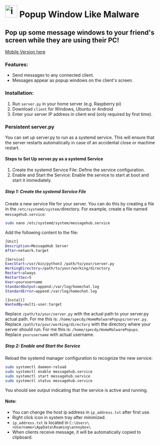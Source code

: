 # <img width="40" height="40" alt="icon" src="https://github.com/user-attachments/assets/c9779839-7632-4f6b-893c-356f29640778" /> Popup Window Like Malware 



## Pop up some message windows to your friend's screen while they are using their PC!

[Mobile Version here](https://github.com/Spec-DY/HomeMalwarePopups-Mobile)

### Features:

- Send messages to any connected client.
- Messages appear as popup windows on the client's screen.

### Installation:

1. Run `server.py` in your home server (e.g. Raspberry pi)
2. Download `client` for Windows, Ubuntu or Android
3. Enter your server IP address in client end (only required by first time).

### Persistent server.py

You can set up server.py to run as a systemd service. This will ensure that the server restarts automatically in case of an accidental close or machine restart.

#### Steps to Set Up server.py as a systemd Service

1.  Create the systemd Service File: Define the service configuration.
2.  Enable and Start the Service: Enable the service to start at boot and start it immediately.

##### Step 1: Create the systemd Service File

Create a new service file for your server. You can do this by creating a file in the `/etc/systemd/system/`directory. For example, create a file named `messagehub.service`:

```bash
sudo nano /etc/systemd/system/messagehub.service
```

Add the following content to the file:

```bash
[Unit]
Description=MessageHub Server
After=network.target

[Service]
ExecStart=/usr/bin/python3 /path/to/your/server.py
WorkingDirectory=/path/to/your/working/directory
Restart=always
RestartSec=5
User=yourusername
StandardOutput=append:/var/log/homechat.log
StandardError=append:/var/log/homechat.log

[Install]
WantedBy=multi-user.target
```

Replace `/path/to/your/server.py` with the actual path to your server.py actual path. For me this is: `/home/specdy/HomeMalwarePopups/server.py`. <br>Replace `/path/to/your/working/directory` with the directory where your server should run. For me this is: `/home/specdy/HomeMalwarePopups`. <br>Replace `yourusername` with actual username.

##### Step 2: Enable and Start the Service

Reload the systemd manager configuration to recognize the new service:

```bash
sudo systemctl daemon-reload
sudo systemctl enable messagehub.service
sudo systemctl start messagehub.service
sudo systemctl status messagehub.service
```

You should see output indicating that the service is active and running.

#### Note:

- You can change the host ip address in `ip_address.txt` after first use.
- Right click icon in system tray after minimized.
- `ip_address.txt` is located in `C:\Users\<Username>\AppData\Roaming\annoybox\`
- When clients receive message, it will be automatically copied to clipboard.
